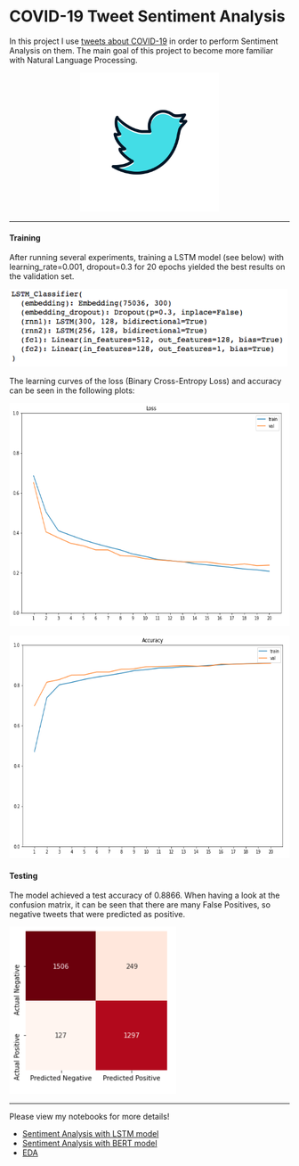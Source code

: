 # COVID-19 Tweet Sentiment Analysis

In this project I use [tweets about COVID-19](https://www.kaggle.com/datatattle/covid-19-nlp-text-classification) in order to perform Sentiment Analysis on them. The main goal of this project to become more familiar with Natural Language Processing.

<p align="center">
  <img width="250" height="250" src="https://github.com/HeleneFabia/covid-19-tweet-sentiment-analysis/blob/master/images/twitter-3000965_960_720.png">
</p>

***


#### Training

After running several experiments, training a LSTM model (see below) with learning_rate=0.001, dropout=0.3 for 20 epochs yielded the best results on the validation set.

<p align="left">
  <img width="500" height="140" src="https://github.com/HeleneFabia/covid-19-tweet-sentiment-analysis/blob/master/images/lstm_architecture.png">
</p>

The learning curves of the loss (Binary Cross-Entropy Loss) and accuracy can be seen in the following plots:

<p align="left">
  <img width="550" height="400" src="https://github.com/HeleneFabia/covid-19-tweet-sentiment-analysis/blob/master/images/loss_curve.png">
</p>

<p align="left">
  <img width="550" height="400" src="https://github.com/HeleneFabia/covid-19-tweet-sentiment-analysis/blob/master/images/acc_curve.png">
</p>

#### Testing

The model achieved a test accuracy of 0.8866. When having a look at the confusion matrix, it can be seen that there are many False Positives, so negative tweets that were predicted as positive.  

<p align="left">
  <img width="300" height="300" src="https://github.com/HeleneFabia/covid-19-tweet-sentiment-analysis/blob/master/images/confusion_matrix.png">
</p>

***

Please view my notebooks for more details!
- [Sentiment Analysis with LSTM model](https://github.com/HeleneFabia/covid-19-tweet-sentiment-analysis/blob/master/covid_19_tweet_lstm.ipynb)
- [Sentiment Analysis with BERT model](https://github.com/HeleneFabia/covid-19-tweet-sentiment-analysis/blob/master/covid-19-tweet-bert.ipynb)
- [EDA](https://github.com/HeleneFabia/covid-19-tweet-sentiment-analysis/blob/master/covid-19-tweet-eda.ipynb) 

